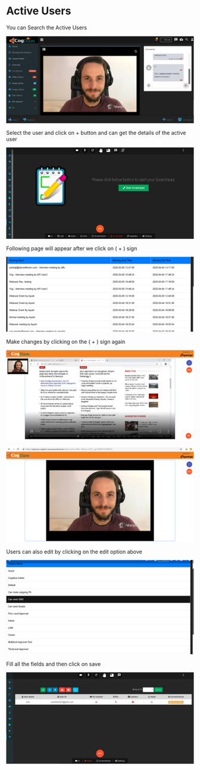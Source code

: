 # Active Users

You can Search the Active Users 

![](../.gitbook/assets/image%20%2850%29.png)

Select the user and click on + button and can get the details of the active user

![](../.gitbook/assets/image%20%2851%29.png)

Following page will appear after we click on \( + \) sign

![](../.gitbook/assets/image%20%28251%29.png)

Make changes by clicking on the \( + \) sign again

![](../.gitbook/assets/image%20%28121%29.png)

![](../.gitbook/assets/image%20%2865%29.png)

Users can also edit by clicking on the edit option above

![](../.gitbook/assets/image%20%28247%29.png)

Fill all the fields and then click on save

![](../.gitbook/assets/image%20%28151%29.png)

